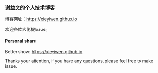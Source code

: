 ### 谢益文的个人技术博客
博客网址：https://xieyiwen.github.io

欢迎各位大佬提Issue。

#### Personal share
Better show: https://xieyiwen.github.io

Thanks your attention, if you have any questions, please feel free to make issue.  
